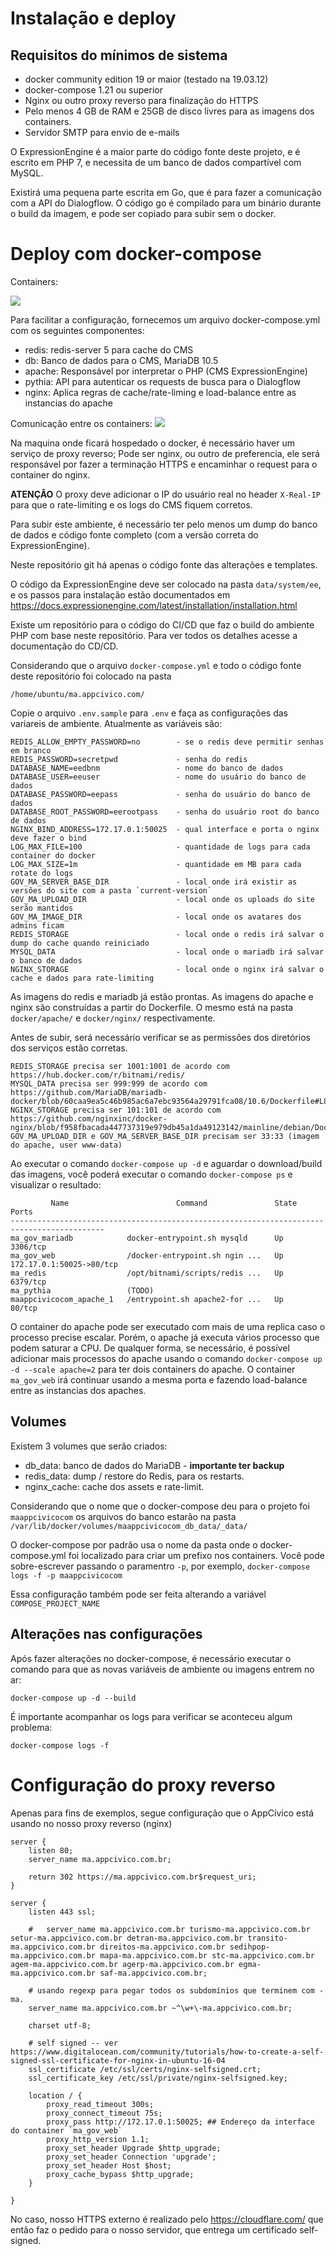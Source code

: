 # Instalação e deploy


## Requisitos do mínimos de sistema

- docker community edition 19 or maior (testado na 19.03.12)
- docker-compose 1.21 ou superior
- Nginx ou outro proxy reverso para finalização do HTTPS
- Pelo menos 4 GB de RAM e 25GB de disco livres para as imagens dos containers.
- Servidor SMTP para envio de e-mails

O ExpressionEngine é a maior parte do código fonte deste projeto, e é escrito em PHP 7, e necessita de um banco de dados compartível com MySQL.

Existirá uma pequena parte escrita em Go, que é para fazer a comunicação com a API do Dialogflow. O código go é compilado para um binário durante o build da imagem, e pode ser copiado para subir sem o docker.

# Deploy com docker-compose

Containers:

<img src="https://raw.githubusercontent.com/AppCivico/gov-tech__ma/main/docs/extraDocs/container_ma_gov.svg">

Para facilitar a configuração, fornecemos um arquivo docker-compose.yml com os seguintes componentes:

- redis: redis-server 5 para cache do CMS
- db: Banco de dados para o CMS, MariaDB 10.5
- apache: Responsável por interpretar o PHP (CMS ExpressionEngine)
- pythia: API para autenticar os requests de busca para o Dialogflow
- nginx: Aplica regras de cache/rate-liming e load-balance entre as instancias do apache

Comunicação entre os containers:
<img src="https://github.com/AppCivico/gov-tech__ma/blob/main/docs/extraDocs/conexoes-entre-containers-v2.png?raw=true">

Na maquina onde ficará hospedado o docker, é necessário haver um serviço de proxy reverso; Pode ser nginx, ou outro de preferencia, ele será responsável por fazer a terminação HTTPS e encaminhar o request para o container do nginx.

**ATENÇÂO** O proxy deve adicionar o IP do usuário real no header `X-Real-IP` para que o rate-limiting e os logs do CMS fiquem corretos.


Para subir este ambiente, é necessário ter pelo menos um dump do banco de dados e código fonte completo (com a versão correta do ExpressionEngine).

Neste repositório git há apenas o código fonte das alterações e templates.

O código da ExpressionEngine deve ser colocado na pasta `data/system/ee`, e os passos para instalação estão documentados em https://docs.expressionengine.com/latest/installation/installation.html

Existe um repositório para o código do CI/CD que faz o build do ambiente PHP com base neste repositório. Para ver todos os detalhes acesse a documentação do CD/CD.

Considerando que o arquivo `docker-compose.yml` e todo o código fonte deste repositório foi colocado na pasta

    /home/ubuntu/ma.appcivico.com/

Copie o arquivo `.env.sample` para `.env` e faça as configurações das variareis de ambiente. Atualmente as variáveis são:

    REDIS_ALLOW_EMPTY_PASSWORD=no        - se o redis deve permitir senhas em branco
    REDIS_PASSWORD=secretpwd             - senha do redis
    DATABASE_NAME=eedbnm                 - nome do banco de dados
    DATABASE_USER=eeuser                 - nome do usuário do banco de dados
    DATABASE_PASSWORD=eepass             - senha do usuário do banco de dados
    DATABASE_ROOT_PASSWORD=eerootpass    - senha do usuário root do banco de dados
    NGINX_BIND_ADDRESS=172.17.0.1:50025  - qual interface e porta o nginx deve fazer o bind
    LOG_MAX_FILE=100                     - quantidade de logs para cada container do docker
    LOG_MAX_SIZE=1m                      - quantidade em MB para cada rotate do logs
    GOV_MA_SERVER_BASE_DIR               - local onde irá existir as versões do site com a pasta `current-version`
    GOV_MA_UPLOAD_DIR                    - local onde os uploads do site serão mantidos
    GOV_MA_IMAGE_DIR                     - local onde os avatares dos admins ficam
    REDIS_STORAGE                        - local onde o redis irá salvar o dump do cache quando reiniciado
    MYSQL_DATA                           - local onde o mariadb irá salvar o banco de dados
    NGINX_STORAGE                        - local onde o nginx irá salvar o cache e dados para rate-limiting


As imagens do redis e mariadb já estão prontas. As imagens do apache e nginx são construídas a partir do Dockerfile. O mesmo está na pasta `docker/apache/` e `docker/nginx/` respectivamente.

Antes de subir, será necessário verificar se as permissões dos diretórios dos serviços estão corretas.

    REDIS_STORAGE precisa ser 1001:1001 de acordo com https://hub.docker.com/r/bitnami/redis/
    MYSQL_DATA precisa ser 999:999 de acordo com https://github.com/MariaDB/mariadb-docker/blob/60caa9ea5c46b985ac6a7ebc93564a29791fca08/10.6/Dockerfile#L89
    NGINX_STORAGE precisa ser 101:101 de acordo com https://github.com/nginxinc/docker-nginx/blob/f958fbacada447737319e979db45a1da49123142/mainline/debian/Dockerfile#L14
    GOV_MA_UPLOAD_DIR e GOV_MA_SERVER_BASE_DIR precisam ser 33:33 (imagem do apache, user www-data)


Ao executar o comando `docker-compose up -d` e aguardar o download/build das imagens, você poderá executar o comando `docker-compose ps` e visualizar o resultado:

             Name                        Command               State            Ports
    -------------------------------------------------------------------------------------------
    ma_gov_mariadb            docker-entrypoint.sh mysqld      Up      3306/tcp
    ma_gov_web                /docker-entrypoint.sh ngin ...   Up      172.17.0.1:50025->80/tcp
    ma_redis                  /opt/bitnami/scripts/redis ...   Up      6379/tcp
    ma_pythia                 (TODO)
    maappcivicocom_apache_1   /entrypoint.sh apache2-for ...   Up      80/tcp

O container do apache pode ser executado com mais de uma replica caso o processo precise escalar. Porém, o apache já executa vários processo que podem saturar a CPU. De qualquer forma, se necessário, é possível adicionar mais processos do apache usando o comando `docker-compose up -d --scale apache=2` para ter dois containers do apache. O container `ma_gov_web` irá continuar usando a mesma porta e fazendo load-balance entre as instancias dos apaches.


## Volumes

Existem 3 volumes que serão criados:

- db_data: banco de dados do MariaDB - **importante ter backup**
- redis_data: dump / restore do Redis, para os restarts.
- nginx_cache: cache dos assets e rate-limit.

Considerando que o nome que o docker-compose deu para o projeto foi `maappcivicocom` os arquivos do banco estarão na pasta `/var/lib/docker/volumes/maappcivicocom_db_data/_data/`

O docker-compose por padrão usa o nome da pasta onde o docker-compose.yml foi localizado para criar um prefixo nos containers. Você pode sobre-escrever passando o paramentro `-p`, por exemplo, `docker-compose logs -f -p maappcivicocom`

Essa configuração também pode ser feita alterando a variável `COMPOSE_PROJECT_NAME`

## Alterações nas configurações

Após fazer alterações no docker-compose, é necessário executar o comando para que as novas variáveis de ambiente ou imagens entrem no ar:

    docker-compose up -d --build

É importante acompanhar os logs para verificar se aconteceu algum problema:

    docker-compose logs -f

# Configuração do proxy reverso

Apenas para fins de exemplos, segue configuração que o AppCívico está usando no nosso proxy reverso (nginx)


    server {
        listen 80;
        server_name ma.appcivico.com.br;

        return 302 https://ma.appcivico.com.br$request_uri;
    }

    server {
        listen 443 ssl;

        #	server_name ma.appcivico.com.br turismo-ma.appcivico.com.br setur-ma.appcivico.com.br detran-ma.appcivico.com.br transito-ma.appcivico.com.br direitos-ma.appcivico.com.br sedihpop-ma.appcivico.com.br mapa-ma.appcivico.com.br stc-ma.appcivico.com.br agem-ma.appcivico.com.br agerp-ma.appcivico.com.br egma-ma.appcivico.com.br saf-ma.appcivico.com.br;

        # usando regexp para pegar todos os subdomínios que terminem com -ma.
        server_name ma.appcivico.com.br ~^\w+\-ma.appcivico.com.br;

        charset utf-8;

        # self signed -- ver https://www.digitalocean.com/community/tutorials/how-to-create-a-self-signed-ssl-certificate-for-nginx-in-ubuntu-16-04
        ssl_certificate /etc/ssl/certs/nginx-selfsigned.crt;
        ssl_certificate_key /etc/ssl/private/nginx-selfsigned.key;

        location / {
            proxy_read_timeout 300s;
            proxy_connect_timeout 75s;
            proxy_pass http://172.17.0.1:50025; ## Endereço da interface do container `ma_gov_web`
            proxy_http_version 1.1;
            proxy_set_header Upgrade $http_upgrade;
            proxy_set_header Connection 'upgrade';
            proxy_set_header Host $host;
            proxy_cache_bypass $http_upgrade;
        }

    }

No caso, nosso HTTPS externo é realizado pelo https://cloudflare.com/ que então faz o pedido para o nosso servidor, que entrega um certificado self-signed.


